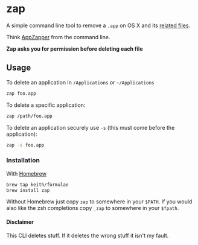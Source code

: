 # zap

A simple command line tool to remove a `.app` on OS X and its [related
files](https://github.com/keith/zap/blob/master/zap#L80-90).

Think [AppZapper](http://www.appzapper.com) from the command line.

**Zap asks you for permission before deleting each file**

## Usage

To delete an application in `/Applications` or `~/Applications`

```sh
zap foo.app
```

To delete a specific application:

```sh
zap /path/foo.app
```

To delete an application securely use `-s` (this must come before the
application):

```sh
zap -s foo.app
```

### Installation

With [Homebrew](http://brew.sh)

```sh
brew tap keith/formulae
brew install zap
```

Without Homebrew just copy `zap` to somewhere in your `$PATH`. If you
would also like the zsh completions copy `_zap` to somewhere in your
`$fpath`.

#### Disclaimer

This CLI deletes stuff. If it deletes the wrong stuff it isn't my fault.
